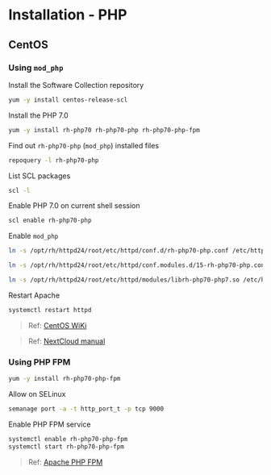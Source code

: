 # Installation - PHP

## CentOS

### Using `mod_php`

Install the Software Collection repository

```bash
yum -y install centos-release-scl
```

Install the PHP 7.0

```bash
yum -y install rh-php70 rh-php70-php rh-php70-php-fpm
```

Find out `rh-php70-php` (`mod_php`) installed files

```bash
repoquery -l rh-php70-php
```

List SCL packages

```bash
scl -l
```

Enable PHP 7.0 on current shell session

```bash
scl enable rh-php70-php
```

Enable `mod_php`

```bash
ln -s /opt/rh/httpd24/root/etc/httpd/conf.d/rh-php70-php.conf /etc/httpd/conf.d/

ln -s /opt/rh/httpd24/root/etc/httpd/conf.modules.d/15-rh-php70-php.conf /etc/httpd/conf.modules.d/

ln -s /opt/rh/httpd24/root/etc/httpd/modules/librh-php70-php7.so /etc/httpd/modules/
```

Restart Apache

```bash
systemctl restart httpd
```

> Ref: [CentOS WiKi](https://wiki.centos.org/HowTos/php7)

> Ref: [NextCloud manual](https://docs.nextcloud.com/server/13.0.0/admin_manual/installation/php_70_installation.html)

### Using PHP FPM

```bash
yum -y install rh-php70-php-fpm
```

Allow on SELinux

```bash
semanage port -a -t http_port_t -p tcp 9000
```

Enable PHP FPM service

```bash
systemctl enable rh-php70-php-fpm
systemctl start rh-php70-php-fpm
```

> Ref: [Apache PHP FPM](https://cwiki.apache.org/confluence/display/HTTPD/PHP-FPM)
